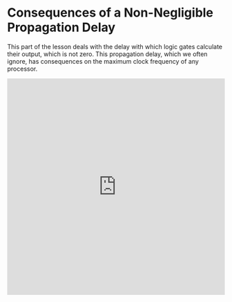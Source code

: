 # Consequences of a Non-Negligible Propagation Delay

This part of the lesson deals with the delay with which logic gates calculate their output, which is not zero. This propagation delay, which we often ignore, has consequences on the maximum clock frequency of any processor.

<iframe width="100%" height="500" src="https://www.youtube.com/embed/tabjllLuzNI" title="YouTube video player" frameborder="0" allow="accelerometer; autoplay; clipboard-write; encrypted-media; gyroscope; picture-in-picture" allowfullscreen></iframe>

<div id="sheas_container_1"><div style="width:100%; height:100%"><div class="loader"></div></div></div>

## Exercises

**Please write your answers on a document, to then submit as PDF in the "Assignments" section. Mind that all answers from the whole Circuit Timing section are to be written on the same document. Feel free to add images to your answers, if it helps to explain something more concisely.**

1. Conduct a qualitative analysis of the full adder circuit similar to that done for the xnor gate in the previous lesson. What propagation delay do you estimate?
<a href="https://sheas.magiwanders.com/?chip=N4IgJgpgbglgxhAziAXKSUCMrQBsCGARhLqiAGYCuuuA%2BvmJAE60AMIANCAC4CeADhDIBlSoTgwmcSjG6cQ%2FJgHt%2B%2BAOb5uMJQDtUrLghp9BZKjXqMITefyWJZ2vWhAAPVACYA7AFYuvVABaHwBfEK4MDxwQAmJSFBB8eRMhBIAhSm5uXVtlVQ0tHJQDEB1KAFtCfERUkAALCHcuQllkFEwuHQg5BKSuOwdC51B3FB8SgJRAgDZWMIjoAGZo2JIyQmSBWoysnP689U0nfU6KqpqyBqaQFu42jtLu9dt7RyKR1HH%2FVEw58PBoAAWFZENYJOCbUzpTLZPT7FSHIYnUpnaq1K7yW73TpPcEvQbHFyjL4gSa%2BeYAqA%2BEFxMiICqQ2oAGXw5X4uQRBUJJTKlTRl0amNaPxxPRA9PK%2BLewzcqEBXgmnz%2BCyg0xpYJAcHwTCYAS4KTILLZHPyRyKPNRFwSGOawvaorIWp1eoUryRRLlCu%2BU0WoQpcF0XTg2SYbQA2qByMpJS4YGAyBhsP0lEwxRKQP9stE4wnoNTk6myDA9PNI9Hs%2FGEomXoXwdrdRn9UoK7nVTWxcWM%2BEy0oY6Ac1XoFEC2KlJlGzxm7HK5Sk67a4kuxwe32QAPKcsR2Qx3JM1P%2BzPq1uEhtSxRy9PW8DjyAdxOs5fB1h246uwBdLj08SSaR20Ap6IMHgJBAOgbAXFWeJF31LYyB2WETURblTj5K16kFW07hFR4xT6V0CXeWVim9ZVKSiCDQSgu8YKhEAjXZeFTXdC1UPRDCbjtB4ulHcdkwImVRkWAAORUUEWUiMGWCjaQSHR8B0MA2EZMgADl5PjRikKKB4sWw4t%2BEyNoPD46VolGTAPD8UlPgpDBgWkjU5IU2g5wNBI1IUxCuW0zDsTXHQDKwlBjPw0yPXaSzvR8P0VWpByoI2GjthhPYFAObznBY842OuXT7Rw54TPdD5iOslBZls6A1XisgnMU4ceFg9z1K8s1nB0ziuH0wzPCKwkSssqzJnEsJ%2FgDHQgxDcMVxbJ85zsBc7z3WaNxfBJi2wM8o17FaMDVG8lqbXahzW%2Fylxmx9KXzeceN3I7Lrs07iyiLaLwPVtroW27733NdDyBJ6dE27tzx2h6wNOw7J2OqBNxuosdBekHttXddJMh8dlvBtsbw287QdR%2F6oGveGEihh93qffbSf8pG33%2BFqXCAhA2nQCGat6ZToV2OE0s5NrkV5bKBVyzqCs5vrCNGUSJJOjnb14xraPo1rmJQ4XrXYvKuNxBW5ElgS5V9b0Rv%2BdH5bqpSktUlrNIy7Dta6gKeuCg2zJ%2BY2ytNlV7LwSjavUlyuZADyNL5pjCQ6oKHm6oKQoGMKBpEk3ZapdUEuD%2BDUsUfm1ZRViRaFaOHRPKViqI0SKv9QMIGDFNpoJmH5pTb6scp1bcaB%2FGUZhz6W%2B3TH7vb9HO6R5dG%2BxuGvoHu7oexknp%2FWrvXrB4elgx2eKb%2Bq9AbHi61%2BJjefphhrF7OsJ6c6JQejZ2AWdA595c7a3uYQu2BdKoX%2BU10Xi%2FFs63bhRlpVKA5E%2FYyT1sHFW7885fzQjaDif9uIzzLv1Ii3ghr6BAVJcBjlA7sBfiHW24ctLtV8npZ2cdAElQspg4oo1DA1zrqGVAEYJ4Hynv3Mmg854H1Plw8%2ByM3rbzmkfNuIiO40zxivQmrZm6LR4VvNG69R7vn%2BK4ACTNoDAVZrOdO24WAEKVrUUQ34pAyH1iQ%2B2pUjC4DcreGw1CiI%2BE9pMQEMUyL6N6M5Ix9jTESHMbIVWyFNQkDsU1RInknGCS9GVDx5tcFQUDq5CJ%2FifwWOCeaQwYT7HEITuXGJokhLxIBhba%2BVtjEiDEAE38lic4RyyaE4wESdDX1QVLH4sxvSWRAXFRJtVykpNomkwJdT0ofxKLY%2BxrS6lujQeZLpZURIgOqv0iWlTX7Z3GbAy0OUi5%2BWQes%2FJ8zkSTGCCArwXibiZxSrzeppDBa7MLuQ%2FKhzrnRNOT8VgqchJXJ3BU%2Bx0CrETPVt%2FdCv8Dm62oqFApqBpjFKin8MaTCpqsP3hIvaYih4YoBp3buwjlFQEuQdRRv1CV9wXJ2GRvcsW8JxaA06p4hGr3pdTM%2B5MyVE34QuJI1LsbEpphymGnCFxMvHj3eetKlFExFbhfFLLCWypQeIwl8ixRivRYS7lrdsWqtOry5lsjREks3py1svy8UX3%2BHUfAuByCWGYA%2FHRD9wJrOghskAWc7nbJCXAvZLydZyo%2BaVSYqcwExH9qXQhXrMmZVBfArWYs3mJRhSckNqAACcJTYZXPTIQoF9zrFZTBQgx2%2F882po6WJVgdDMDZt9hGiBToGz5tZAxYFOyC4%2F32dhN5zaXTHKreJOhxTelXI0YY4OIzamxuRFMiJE72mG3aNFKKKyrn4KndU9JQSYEhPnbRPJcyq11pHUixhE1a6opQGwiVB81XKt1UTClcq%2BV8KlWap8L7nhvvpQ%2B7hpqYZsoEQa8VBKuUfqA4y%2BVRrKTAYUYByVlrDU0pNcfSegM1FcHMHQBgjqtF3xAgR11jaNQpgBak7dozZ02JyREgCwbhKiUCBZMNVybV2oddYCjwyqMzr3Y0g96JbX2rw9YJd7sxJ0JYx4VOODSNQQ46JqwLAhkmL4xkgTcamnhNokprjjjK3Lo8JFMqLHvkgIbZBMgeF7Exq048rt4Ke2vN1nhQdy7zPMcwO4sd8sU12duTR4tCaIW9t1imjzkmvPekCKOs2VUrkQmjUFhzn8nndoDSXTUEnwoxbMz0hLRLc0MlbcaNLIX%2FWIMhWmUrRnJMuOY9MbNvz5b9qgW24L8aqtlr7fWAdx7l2Ndi5gOtDDNQovrmi9hf7IPYwtVIksKHsbarpAyFVMr9UweFaddMG3WwCrPlS5bB8F4CKFStrbv7yVzffTeDVM3CXwZ1XSxV0HrubZvO1%2FbxqaYPbvfS1bdZnTofvVdkI9MwhAA%3D" target="_blank">Here is an isolated full adder circuit, of which there are many inside the incrementer.</a>


2. Does the overall propagation delay of the incrementer chip change for different inputs? If yes, with which criteria?


## Transcript 

When logic gates are studied, there are usually two different ways to communicate their functionality. 

One is the truth table, that is the complete list of outputs given the list of all the possible combinations of inputs. Some examples of this are the nand gate, the truth table of which shows the output only deactivating when the inputs are both on, or the xnor gate, whose output is active only when the two inputs have the same value. The other way of communicating functionality, is the way we just used to describe the truth table of the first two gates, that is a functional description in plain english. This is often preferred for the sake of brevity with gates that have many possible inputs, but a simple rule to calculate the output: this is the case of the incrementer chip here, which has 256 possible inputs, since the input port is 8 bits wide, but its output can simply be described as "the input plus one" for any given input. 

Whichever way the gates were described with, there is one further detail that is often omitted or quickly touched upon and not really cared about: the output of each gate is always calculated with a small but measurable delay, with respect to the input variation. This is called propagation delay. Thankfully, this tool is granular enough to show it. 

Inspect the inputs and the output of the nand gate and then pause the simulation. Zoom in on the monitors so that you can comfortably see each step. Now let us fiddle with the inputs, and try to understand how many steps it takes to calculate the output given any input variation. It takes one step, and you can verify all the combinations by yourself. 

How long one step is is rather unimportant, it might be one millisecond or one nanoseconds, for our purposes that is not important: it is the smallest time division of the engine of our simulator, and might as well be the smallest time interval we can measure with a logic analyzer, in the real world.

We can do the same with the xnor gate. We notice that sometimes the output takes five steps to propagate, as it is the case with inputs changing from zero zero to zero one, and sometimes six steps, as it is the case with inputs changing from zero zero to one one. We can therefore say that the propagation delay of the xnor is six steps. Why then is this value higher than the propagation delay of the nand gate? Let us remember that the nand gate is what is called a universal gate, which means that it can be used to synthetize any other logic gate, like this xnor here, that just so happens to be synthetized out of nand. The longer propagation delay of the xnor, is therefore directly proportional to the complexity of its implementation in nand gates, and we have also verified it being variable with previous input. 

Let us spend two minutes for a qualitative analysis, of how the inner structure of this xnor chip results in the propagation delay we observed. We see the inner structure being made of 'and', 'not' and 'or' gates. Internally the not is made of a single nand port with shortcircuited inputs, which means that its propagation delay is the same, one step. The and gate is made of two nand gates in series, so it is rather intuitive that its propagation delay will be two steps. The same can be said about the or gate, which has a maximum of two nand gates in series between any of the inputs and the output. The structure of the xnor gate is slightly more complex, but we only have to understand how to generalize the concept. Each input has two routes towards the output, one that is five steps long and one that is six steps long, as they both pass through a not gate, an or gate, an and gate and only one of the two passes through the first not gate. So without assumptions about the inputs, we can say that the maximum delay of the xnor gate is six steps.

Let us now consider the incrementer. You can see inspecting it that its a rather complex circuit, so we expect it to have a rather high maximum propagation delay. How much exactly? Let us set the input to decimal try some values. Zero to one takes 12 steps. 254 to 255 takes 4 steps. 127 to 128 takes many steps.

The exact propagation delay of this chip will be asked to you as an exercise, after this part of this lesson. I invite you to notice, that the carry of each full adder is given as input of the following full adder. You will be asked to reason about what that means for the total propagation delay and if, given this structure, the fact that one input of the adders is always one, somehow changes the delay estimate. 